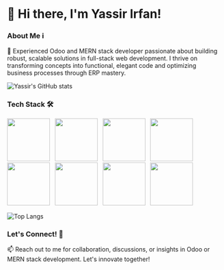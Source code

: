 # 👋 Hi there, I'm Yassir Irfan!

### About Me ℹ️

🌟 Experienced Odoo and MERN stack developer passionate about building robust, scalable solutions in full-stack web development. I thrive on transforming concepts into functional, elegant code and optimizing business processes through ERP mastery.

![Yassir's GitHub stats](https://github-readme-stats.vercel.app/api?username=yassirirfan&show_icons=true&theme=radical)

### Tech Stack 🛠️

[<img src="https://cdn.jsdelivr.net/gh/devicons/devicon/icons/python/python-original.svg" width="100"/>](https://www.python.org/) &nbsp;
[<img src="https://cdn.jsdelivr.net/gh/devicons/devicon/icons/javascript/javascript-original.svg" width="100"/>](https://www.javascript.com/) &nbsp;
[<img src="https://cdn.jsdelivr.net/gh/devicons/devicon/icons/nodejs/nodejs-original-wordmark.svg" width="100"/>](https://nodejs.org/) &nbsp;
[<img src="https://cdn.jsdelivr.net/gh/devicons/devicon/icons/react/react-original.svg" width="100"/>](https://reactjs.org/) &nbsp;
[<img src="https://cdn.jsdelivr.net/gh/devicons/devicon/icons/postgresql/postgresql-original.svg" width="100"/>](https://www.postgresql.org/) &nbsp;
[<img src="https://cdn.jsdelivr.net/gh/devicons/devicon/icons/nginx/nginx-original.svg" width="100"/>](https://www.nginx.com/) &nbsp;
[<img src="https://cdn.jsdelivr.net/gh/devicons/devicon/icons/bootstrap/bootstrap-original.svg" width="100"/>](https://getbootstrap.com/) &nbsp;
[<img src="https://cdn.jsdelivr.net/gh/devicons/devicon/icons/amazonwebservices/amazonwebservices-original.svg" width="100"/>](https://aws.amazon.com/)



![Top Langs](https://github-readme-stats.vercel.app/api/top-langs/?username=yassirirfan&layout=pie&theme=radical)

### Let's Connect! 🌟

📫 Reach out to me for collaboration, discussions, or insights in Odoo or MERN stack development. Let's innovate together!
